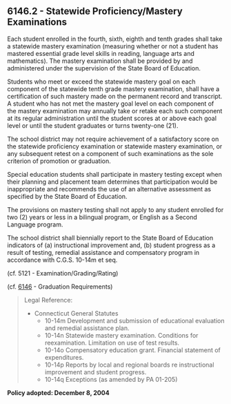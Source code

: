 ## 6146.2 - Statewide Proficiency/Mastery Examinations

Each student enrolled in the fourth, sixth, eighth and tenth grades shall take a statewide mastery examination (measuring whether or not a student has mastered essential grade level skills in reading, language arts and mathematics).  The mastery examination shall be provided by and administered under the supervision of the State Board of Education.

Students who meet or exceed the statewide mastery goal on each component of the statewide tenth grade mastery examination, shall have a certification of such mastery made on the permanent record and transcript.  A student who has not met the mastery goal level on each component of the mastery examination may annually take or retake each such component at its regular administration until the student scores at or above each goal level or until the student graduates or turns twenty-one (21).

The school district may not require achievement of a satisfactory score on the statewide proficiency examination or statewide mastery examination, or any subsequent retest on a component of such examinations as the sole criterion of promotion or graduation.

Special education students shall participate in mastery testing except when their planning and placement team determines that participation would be inappropriate and recommends the use of an alternative assessment as specified by the State Board of Education.

The provisions on mastery testing shall not apply to any student enrolled for two (2) years or less in a bilingual program, or English as a Second Language program.

The school district shall biennially report to the State Board of Education indicators of (a) instructional improvement and, (b) student progress as a result of testing, remedial assistance and compensatory program in accordance with C.G.S. 10-14m et seq.

(cf. 5121 - Examination/Grading/Rating)

(cf. [6146](6146.md) - Graduation Requirements)

> Legal Reference: 
> 
> * Connecticut General Statutes
>   * 10-14m Development and submission of educational evaluation and remedial assistance plan.
>   * 10-14n Statewide mastery examination. Conditions for reexamination.  Limitation on use of test results.
>   * 10-14o  Compensatory education grant. Financial statement of expenditures.
>   * 10-14p Reports by local and regional boards re instructional improvement and student progress.
>   * 10-14q Exceptions (as amended by PA 01-205)

**Policy adopted:  December 8, 2004**

